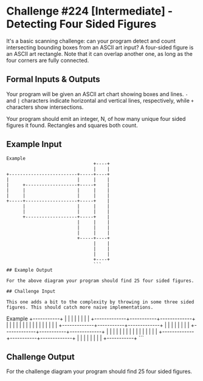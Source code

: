 # Challenge #224 [Intermediate] - Detecting Four Sided Figures

It's a basic scanning challenge: can your program detect and count intersecting bounding boxes from an ASCII art input? A four-sided figure is an ASCII art rectangle. Note that it can overlap another one, as long as the four corners are fully connected.

## Formal Inputs & Outputs

Your program will be given an ASCII art chart showing boxes and lines. `-` and `|` characters indicate horizontal and vertical lines, respectively, while `+` characters show intersections.

Your program should emit an integer, N, of how many unique four sided figures it found. Rectangles and squares both count.

## Example Input
```
Example
                                +----+
                                |    |
+-------------------------+-----+----+
|                         |     |    |
|     +-------------------+-----+    |
|     |                   |     |    |
|     |                   |     |    |
+-----+-------------------+-----+    |
      |                   |     |    |
      |                   |     |    |
      +-------------------+-----+    |
                          |     |    |
                          |     |    |
                          |     |    |
                          +-----+----+
                                |    |
                                |    |
                                |    |
                                +----+
                                ```
## Example Output

For the above diagram your program should find 25 four sided figures.

## Challenge Input

This one adds a bit to the complexity by throwing in some three sided figures. This should catch more naive implementations.
```
Example
              +-----------+
              |           |
              |           |
              |           |
              |           |
+-------------+-----------+-------------+
|             |           |             |
|             |           |             |
|             |           |             |
|             |           |             |
+-------------+-----------+-------------+
              |           |
              |           |
              |           |
              |           |
+-------------+-----------+-------------+
|             |           |             |
|             |           |             |
|             |           |             |
|             |           |             |
+-------------+-----------+-------------+
              |           |
              |           |
              |           |
              |           |
              +-----------+
              ```
## Challenge Output

For the challenge diagram your program should find 25 four sided figures.
